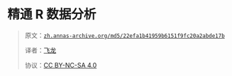 # 精通 R 数据分析

> 原文：[`zh.annas-archive.org/md5/22efa1b41959b6151f9fc20a2abde17b`](https://zh.annas-archive.org/md5/22efa1b41959b6151f9fc20a2abde17b)
> 
> 译者：[飞龙](https://github.com/wizardforcel)
> 
> 协议：[CC BY-NC-SA 4.0](http://creativecommons.org/licenses/by-nc-sa/4.0/)